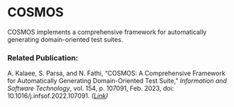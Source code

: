 # COSMOS
COSMOS implements a comprehensive framework for automatically generating domain-oriented test suites.

### Related Publication:
A. Kalaee, S. Parsa, and N. Fathi, “COSMOS: A Comprehensive Framework for Automatically Generating Domain-Oriented Test Suite,” *Information and Software Technology*, vol. 154, p. 107091,
Feb. 2023, doi: 10.1016/j.infsof.2022.107091. *([Link](https://doi.org/10.1016/j.infsof.2022.107091))*
